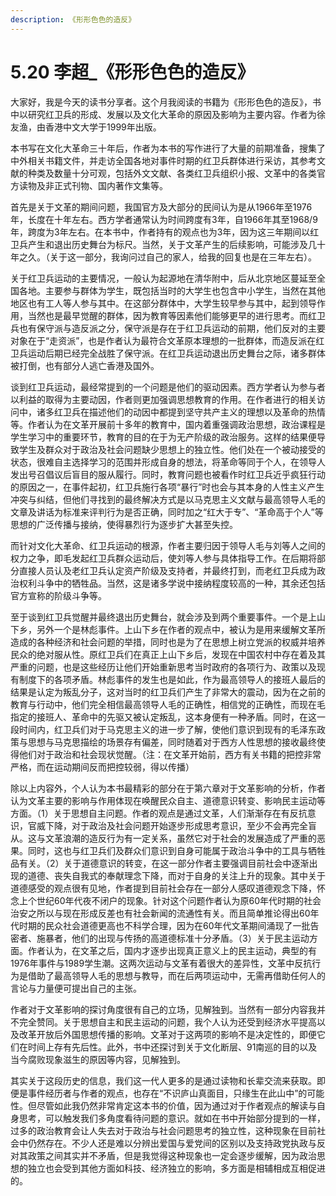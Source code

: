 ```yaml
---
description: 《形形色色的造反》
---
```


# 5.20 李超\_《形形色色的造反》

大家好，我是今天的读书分享者。这个月我阅读的书籍为《形形色色的造反》，书中以研究红卫兵的形成、发展以及文化大革命的原因及影响为主要内容。作者为徐友渔，由香港中文大学于1999年出版。  
  
本书写在文化大革命三十年后，作者为本书的写作进行了大量的前期准备，搜集了中外相关书籍文件，并走访全国各地对事件时期的红卫兵群体进行采访，其参考文献的种类及数量十分可观，包括外文文献、各类红卫兵组织小报、文革中的各类官方读物及非正式刊物、国内著作文集等。  
  
首先是关于文革的期间问题，我国官方及大部分的民间认为是从1966年至1976年，长度在十年左右。西方学者通常认为时间跨度有3年，自1966年其至1968/9年，跨度为3年左右。在本书中，作者持有的观点也为3年，因为这三年期间以红卫兵产生和退出历史舞台为标尺。当然，关于文革产生的后续影响，可能涉及几十年之久。（关于这一部分，我询问过自己的家人，给我的回复也是在三年左右）。  
  
关于红卫兵运动的主要情况，一般认为起源地在清华附中，后从北京地区蔓延至全国各地。主要参与群体为学生，既包括当时的大学生也包含中小学生，当然在其他地区也有工人等人参与其中。在这部分群体中，大学生较早参与其中，起到领导作用，当然也是最早觉醒的群体，因为教育等因素他们能够更早的进行思考。而红卫兵也有保守派与造反派之分，保守派是存在于红卫兵运动的前期，他们反对的主要对象在于“走资派”，也是作者认为最符合文革原本理想的一批群体，而造反派在红卫兵运动后期已经完全战胜了保守派。在红卫兵运动退出历史舞台之际，诸多群体被打倒，也有部分人逃亡香港及国外。  
  
谈到红卫兵运动，最经常提到的一个问题是他们的驱动因素。西方学者认为参与者以利益的取得为主要动因，作者则更加强调思想教育的作用。在作者进行的相关访问中，诸多红卫兵在描述他们的动因中都提到坚守共产主义的理想以及革命的热情等。作者认为在文革开展前十多年的教育中，国内着重强调政治思想，政治课程是学生学习中的重要环节，教育的目的在于为无产阶级的政治服务。这样的结果便导致学生及群众对于政治及社会问题缺少思想上的独立性。他们处在一个被动接受的状态，很难自主选择学习的范围并形成自身的想法，将革命等同于个人，在领导人发出号召倡议后盲目的服从履行。同时，教育问题也被看作时红卫兵近乎疯狂行动的原因之一，在事件起初，红卫兵施行各项“暴行”时也会与其本身的人性主义产生冲突与纠结，但他们寻找到的最终解决方式是以马克思主义文献与最高领导人毛的文章及讲话为标准来评判行为是否正确，同时加之“红大于专”、“革命高于个人”等思想的广泛传播与接纳，使得暴烈行为逐步扩大甚至失控。  
  
而针对文化大革命、红卫兵运动的根源，作者主要归因于领导人毛与刘等人之间的权力之争，即毛发起红卫兵群众运动后，使刘等人参与具体指导工作。在后期将部分直接人员认及老红卫兵认定资产阶级及支持者，并最终打到，而老红卫兵成为政治权利斗争中的牺牲品。当然，这是诸多学说中接纳程度较高的一种，其余还包括官方宣称的阶级斗争等。  
  
至于谈到红卫兵觉醒并最终退出历史舞台，就会涉及到两个重要事件。一个是上山下乡，另外一个是林彪事件。上山下乡在作者的观点中，被认为是用来缓解文革所造成的各种经济和社会问题的举措，同时也是为了在思想上树立党派的权威并培养民众的绝对服从性。原红卫兵们在真正上山下乡后，发现在中国农村中存在着及其严重的问题，也是这些经历让他们开始重新思考当时政府的各项行为、政策以及现有制度下的各项矛盾。林彪事件的发生也是如此，作为最高领导人的接班人最后的结果是认定为叛乱分子，这对当时的红卫兵们产生了非常大的震动，因为在之前的教育与行动中，他们完全相信最高领导人毛的正确性，相信党的正确性，而现在毛指定的接班人、革命中的先驱又被认定叛乱，这本身便有一种矛盾。同时，在这一段时间内，红卫兵们对于马克思主义的进一步了解，使他们意识到现有的毛泽东政策与思想与马克思描绘的场景存有偏差，同时随着对于西方人性思想的接收最终使得他们对于政治和社会现状觉醒。（注：在文革开始前，西方有关书籍的把控非常严格，而在运动期间反而把控较弱，得以传播）  
  
除以上内容外，个人认为本书最精彩的部分在于第六章对于文革影响的分析，作者认为文革主要的影响与作用体现在唤醒民众自主、道德意识转变、影响民主运动等方面。（1）关于思想自主问题。作者的观点是通过文革，人们渐渐存在有反抗意识，官威下降，对于政治及社会问题开始逐步形成思考意识，至少不会再完全盲从。这与文革浪潮的造反行为有一定关系，虽然它对于社会的发展造成了严重的恶果。同时，这也与红卫兵们及群众们意识到自身可能属于政治斗争中的工具与牺牲品有关。（2）关于道德意识的转变，在这一部分作者主要强调目前社会中逐渐出现的道德、丧失自我式的奉献理念下降，而对于自身的关注上升的现象。其中关于道德感受的观点很有见地，作者提到目前社会存在一部分人感叹道德观念下降，怀念上个世纪60年代夜不闭户的现象。针对这个问题作者认为原60年代时期的社会治安之所以与现在形成反差也有社会新闻的流通性有关。而且简单推论得出60年代时期的民众社会道德更高也不科学合理，因为在60年代文革期间涌现了一批告密者、施暴者，他们的出现与传扬的高道德标准十分矛盾。（3）关于民主运动方面。作者认为，在文革之后，国内才逐步出现真正意义上的民主运动，典型的有1976年事件与1989学生潮。这两次运动与文革有着很大的差异性，文革中反抗行为是借助了最高领导人毛的思想与教导，而在后两项运动中，无需再借助任何人的言论与力量便可提出自己的主张。  
  
作者对于文革影响的探讨角度很有自己的立场，见解独到。当然有一部分内容我并不完全赞同。关于思想自主和民主运动的问题，我个人认为还受到经济水平提高以及改革开放后外国思想传播的影响。文革对于这两项的影响不是决定性的，即便它们在时间上存有先后性。此外，书中还探讨到关于文化断层、91南巡的目的以及当今腐败现象滋生的原因等内容，见解独到。  
  
其实关于这段历史的信息，我们这一代人更多的是通过读物和长辈交流来获取。即便是事件经历者与作者的观点，也存在“不识庐山真面目，只缘生在此山中”的可能性。但尽管如此我仍然非常肯定这本书的价值，因为通过对于作者观点的解读与自身思考，可以触发我们多角度看待问题的意识。就如在书中开始部分提到的一样，过多的政治教育会让人失去对于政治与社会问题思考的独立性，这种现象在目前社会中仍然存在。不少人还是难以分辨出爱国与爱党间的区别以及支持政党执政与反对其政策之间其实并不矛盾，但是我觉得这种现象也一定会逐步缓解，因为政治思想的独立也会受到其他方面如科技、经济独立的影响，多方面是相辅相成互相促进的。  
  
  
  
  


